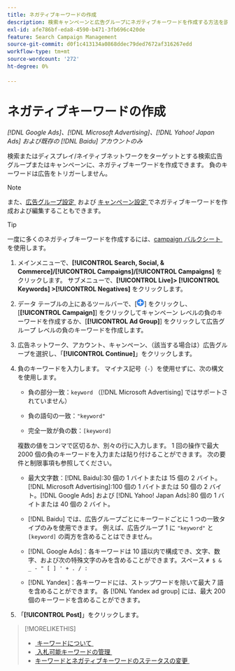 ```yaml
---
title: ネガティブキーワードの作成
description: 検索キャンペーンと広告グループにネガティブキーワードを作成する方法を説明します。
exl-id: afe786bf-eda8-4590-b471-3fb696c420de
feature: Search Campaign Management
source-git-commit: d0f1c413134a0868ddec79ded7672af316267edd
workflow-type: tm+mt
source-wordcount: '272'
ht-degree: 0%

---
```


# ネガティブキーワードの作成

*[!DNL Google Ads]、[!DNL Microsoft Advertising]、[!DNL Yahoo! Japan Ads] および既存の [!DNL Baidu] アカウントのみ*

検索またはディスプレイ/ネイティブネットワークをターゲットとする検索広告グループまたはキャンペーンに、ネガティブキーワードを作成できます。 負のキーワードは広告をトリガーしません。

>[!NOTE]
>また、[&#x200B; 広告グループ設定 &#x200B;](/help/search-social-commerce/campaign-management/campaigns/ad-group-manage.md) および [&#x200B; キャンペーン設定 &#x200B;](/help/search-social-commerce/campaign-management/campaigns/campaign-manage.md) でネガティブキーワードを作成および編集することもできます。

>[!TIP]
>一度に多くのネガティブキーワードを作成するには、[campaign バルクシート &#x200B;](/help/search-social-commerce/campaign-management/bulksheets/bulksheet-about.md) を使用します。

1. メインメニューで、**[!UICONTROL Search, Social, & Commerce]/[!UICONTROL Campaigns]/[!UICONTROL Campaigns]** をクリックします。 サブメニューで、**[!UICONTROL Live]> [!UICONTROL Keywords] >[!UICONTROL Negatives]** をクリックします。

1. データ テーブルの上にあるツールバーで、[![&#x200B; 作成 &#x200B;](/help/search-social-commerce/assets/add.png " 作成 ")] をクリックし、[**[!UICONTROL Campaign]**] をクリックしてキャンペーン レベルの負のキーワードを作成するか、[**[!UICONTROL Ad Group]**] をクリックして広告グループ レベルの負のキーワードを作成します。

1. 広告ネットワーク、アカウント、キャンペーン、（該当する場合は）広告グループを選択し、「**[!UICONTROL Continue]**」をクリックします。

1. 負のキーワードを入力します。 マイナス記号（`-`）を使用せずに、次の構文を使用します。

   * 負の部分一致：`keyword` （[!DNL Microsoft Advertising] ではサポートされていません）

   * 負の語句の一致：`"keyword"`

   * 完全一致が負の数：`[keyword]`

   複数の値をコンマで区切るか、別々の行に入力します。 1 回の操作で最大 2000 個の負のキーワードを入力または貼り付けることができます。 次の要件と制限事項も参照してください。

   * 最大文字数：[!DNL Baidu]:30 個の 1 バイトまたは 15 個の 2 バイト。[!DNL Microsoft Advertising]:100 個の 1 バイトまたは 50 個の 2 バイト。[!DNL Google Ads] および [!DNL Yahoo! Japan Ads]:80 個の 1 バイトまたは 40 個の 2 バイト。

   * [!DNL Baidu] では、広告グループごとにキーワードごとに 1 つの一致タイプのみを使用できます。 例えば、広告グループ 1 に `"keyword"` と `[keyword]` の両方を含めることはできません。

   * [!DNL Google Ads]：各キーワードは 10 語以内で構成でき、文字、数字、および次の特殊文字のみを含めることができます。スペース `# $ & _ - " [ ] ' + . / :`

   * [!DNL Yandex]：各キーワードには、ストップワードを除いて最大 7 語を含めることができます。 各 [!DNL Yandex ad group] には、最大 200 個のキーワードを含めることができます。

1. 「**[!UICONTROL Post]**」をクリックします。

>[!MORELIKETHIS]
>
>* [&#x200B; キーワードについて &#x200B;](keyword-about.md)
>* [&#x200B; 入札可能キーワードの管理 &#x200B;](keyword-manage.md)
>* [&#x200B; キーワードとネガティブキーワードのステータスの変更 &#x200B;](keyword-status-edit.md)
